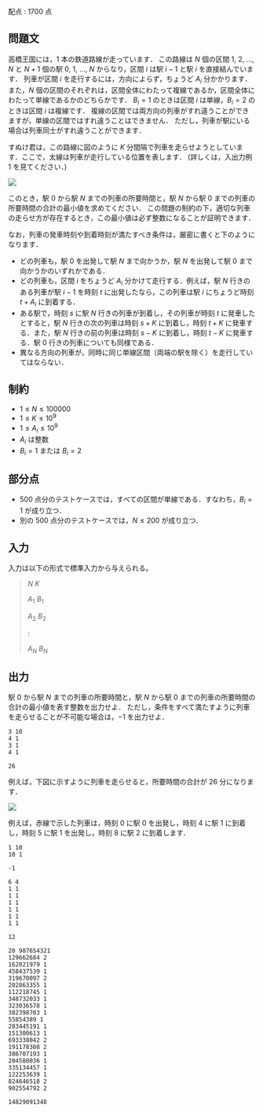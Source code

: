 配点 : $1700$ 点

## 問題文

高橋王国には，$1$ 本の鉄道路線が走っています．
この路線は $N$ 個の区間 $1$, $2$, ..., $N$ と $N+1$ 個の駅 $0$, $1$, ..., $N$ からなり，区間 $i$ は駅 $i-1$ と駅 $i$ を直接結んでいます．
列車が区間 $i$ を走行するには，方向によらず，ちょうど $A_i$ 分かかります．
また，$N$ 個の区間のそれぞれは，区間全体にわたって複線であるか，区間全体にわたって単線であるかのどちらかです．
$B_i = 1$ のときは区間 $i$ は単線，$B_i = 2$ のときは区間 $i$ は複線です．
複線の区間では両方向の列車がすれ違うことができますが，単線の区間ではすれ違うことはできません．
ただし，列車が駅にいる場合は列車同士がすれ違うことができます．

すぬけ君は，この路線に図のように $K$ 分間隔で列車を走らせようとしています．ここで，太線は列車が走行している位置を表します． (詳しくは，入出力例 1 を見てください．)

![](https://atcoder.jp/img/agc011/a5c221ce77ab6ee8aee48e75a4e5c969.png)

このとき，駅 $0$ から駅 $N$ までの列車の所要時間と，駅 $N$ から駅 $0$ までの列車の所要時間の合計の最小値を求めてください．
この問題の制約の下，適切な列車の走らせ方が存在するとき，この最小値は必ず整数になることが証明できます．

なお，列車の発車時刻や到着時刻が満たすべき条件は，厳密に書くと下のようになります．

- どの列車も，駅 $0$ を出発して駅 $N$ まで向かうか，駅 $N$ を出発して駅 $0$ まで向かうかのいずれかである．
- どの列車も，区間 $i$ をちょうど $A_i$ 分かけて走行する．例えば，駅 $N$ 行きのある列車が駅 $i-1$ を時刻 $t$ に出発したなら，この列車は駅 $i$ にちょうど時刻 $t+A_i$ に到着する．
- ある駅で，時刻 $s$ に駅 $N$ 行きの列車が到着し，その列車が時刻 $t$ に発車したとすると，駅 $N$ 行きの次の列車は時刻 $s+K$ に到着し，時刻 $t+K$ に発車する．また，駅 $N$ 行きの前の列車は時刻 $s-K$ に到着し，時刻 $t-K$ に発車する．駅 $0$ 行きの列車についても同様である．
- 異なる方向の列車が，同時に同じ単線区間（両端の駅を除く）を走行していてはならない．

## 制約

- $1 \leq N \leq 100000$
- $1 \leq K \leq 10^9$
- $1 \leq A_i \leq 10^9$
- $A_i$ は整数
- $B_i = 1$ または $B_i = 2$

## 部分点

- $500$ 点分のテストケースでは，すべての区間が単線である．すなわち，$B_i = 1$ が成り立つ．
- 別の $500$ 点分のテストケースでは，$N \leq 200$ が成り立つ．

## 入力

入力は以下の形式で標準入力から与えられる。

> $N$ $K$
> 
> $A_1$ $B_1$
> 
> $A_2$ $B_2$
> 
> :
> 
> $A_N$ $B_N$

## 出力

駅 $0$ から駅 $N$ までの列車の所要時間と，駅 $N$ から駅 $0$ までの列車の所要時間の合計の最小値を表す整数を出力せよ．
ただし，条件をすべて満たすように列車を走らせることが不可能な場合は，$-1$ を出力せよ．

```input1
3 10
4 1
3 1
4 1
```

```output1
26
```

例えば，下図に示すように列車を走らせると，所要時間の合計が $26$ 分になります．

![](https://atcoder.jp/img/agc011/a5c221ce77ab6ee8aee48e75a4e5c969.png)

例えば，赤線で示した列車は，時刻 $0$ に駅 $0$ を出発し，時刻 $4$ に駅 $1$ に到着し，時刻 $5$ に駅 $1$ を出発し，時刻 $8$ に駅 $2$ に到着します．

```input2
1 10
10 1
```

```output2
-1
```

```input3
6 4
1 1
1 1
1 1
1 1
1 1
1 1
```

```output3
12
```

```input4
20 987654321
129662684 2
162021979 1
458437539 1
319670097 2
202863355 1
112218745 1
348732033 1
323036578 1
382398703 1
55854389 1
283445191 1
151300613 1
693338042 2
191178308 2
386707193 1
204580036 1
335134457 1
122253639 1
824646518 2
902554792 2
```

```output4
14829091348
```